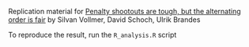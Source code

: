 Replication material for [Penalty shootouts are tough, but the alternating order
is fair](https://arxiv.org/abs/2310.04797) by Silvan Vollmer, David Schoch, Ulrik Brandes

To reproduce the result, run the `R_analysis.R` script
